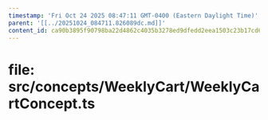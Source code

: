 ```yaml
---
timestamp: 'Fri Oct 24 2025 08:47:11 GMT-0400 (Eastern Daylight Time)'
parent: '[[../20251024_084711.826089dc.md]]'
content_id: ca90b3895f90798ba22d4862c4035b3278ed9dfedd2eea1503c23b17cd62f91f
---
```


# file: src/concepts/WeeklyCart/WeeklyCartConcept.ts

```typescript
```
